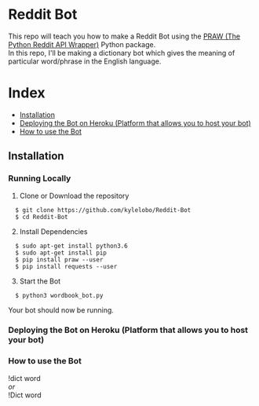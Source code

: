 # Reddit Bot
This repo will teach you how to make a Reddit Bot using the [PRAW (The Python Reddit API Wrapper)](https://praw.readthedocs.io/en/latest/) Python package. <br>
In this repo, I'll be making a dictionary bot which gives the meaning of particular word/phrase in the English language.

# Index
+ [Installation](#installation)
+ [Deploying the Bot on Heroku (Platform that allows you to host your bot)](#deploying_the_bot)
+ [How to use the Bot](#how_to_use_the_application)

## Installation<a name="installation"></a>
### Running Locally
1. Clone or Download the repository
```
  $ git clone https://github.com/kylelobo/Reddit-Bot
  $ cd Reddit-Bot
```
2. Install Dependencies
```
  $ sudo apt-get install python3.6
  $ sudo apt-get install pip
  $ pip install praw --user
  $ pip install requests --user
```
3. Start the Bot
```
  $ python3 wordbook_bot.py
```
Your bot should now be running.


### Deploying the Bot on Heroku (Platform that allows you to host your bot)<a name="deploying_the_bot"></a>



### How to use the Bot<a name="how_to_use_the_application"></a>
!dict word <br>
<i>or</i> <br>
!Dict word
